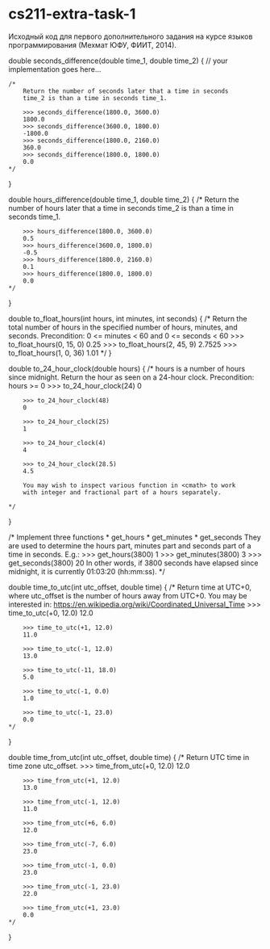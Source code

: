 cs211-extra-task-1
==================

Исходный код для первого дополнительного задания на курсе языков 
программирования (Мехмат ЮФУ, ФИИТ, 2014).

double seconds_difference(double time_1, double time_2)
{
    // your implementation goes here...
    
    /*    
        Return the number of seconds later that a time in seconds
        time_2 is than a time in seconds time_1.
            
        >>> seconds_difference(1800.0, 3600.0)
        1800.0
        >>> seconds_difference(3600.0, 1800.0)
        -1800.0
        >>> seconds_difference(1800.0, 2160.0)
        360.0
        >>> seconds_difference(1800.0, 1800.0)
        0.0
    */
}

double hours_difference(double time_1, double time_2)
{
    /*
        Return the number of hours later that a time in seconds
        time_2 is than a time in seconds time_1.
            
        >>> hours_difference(1800.0, 3600.0)
        0.5
        >>> hours_difference(3600.0, 1800.0)
        -0.5
        >>> hours_difference(1800.0, 2160.0)
        0.1
        >>> hours_difference(1800.0, 1800.0)
        0.0
    */
}

double to_float_hours(int hours, int minutes, int seconds)
{
    /*
        Return the total number of hours in the specified number
        of hours, minutes, and seconds.
        Precondition: 0 <= minutes < 60  and  0 <= seconds < 60
        >>> to_float_hours(0, 15, 0)
        0.25
        >>> to_float_hours(2, 45, 9)
        2.7525
        >>> to_float_hours(1, 0, 36)
        1.01
    */
}

double to_24_hour_clock(double hours)
{
    /*
        hours is a number of hours since midnight. Return the
        hour as seen on a 24-hour clock.
        Precondition: hours >= 0
        >>> to_24_hour_clock(24)
        0
        
        >>> to_24_hour_clock(48)
        0
        
        >>> to_24_hour_clock(25)
        1
        
        >>> to_24_hour_clock(4)
        4
        
        >>> to_24_hour_clock(28.5)
        4.5
        
        You may wish to inspect various function in <cmath> to work
        with integer and fractional part of a hours separately.
        
    */
}

/*
    Implement three functions
        * get_hours
        * get_minutes
        * get_seconds
    They are used to determine the hours part, minutes part and seconds part 
    of a time in seconds. E.g.:
    >>> get_hours(3800)
    1
    >>> get_minutes(3800)
    3
    >>> get_seconds(3800)
    20
    In other words, if 3800 seconds have elapsed since midnight, 
    it is currently 01:03:20 (hh:mm:ss).
*/

double time_to_utc(int utc_offset, double time)
{
    /*
        Return time at UTC+0, where utc_offset is the number of hours away from
        UTC+0.
        You may be interested in:
        https://en.wikipedia.org/wiki/Coordinated_Universal_Time
        >>> time_to_utc(+0, 12.0)
        12.0
 
        >>> time_to_utc(+1, 12.0)
        11.0
 
        >>> time_to_utc(-1, 12.0)
        13.0
 
        >>> time_to_utc(-11, 18.0)
        5.0
 
        >>> time_to_utc(-1, 0.0)
        1.0
 
        >>> time_to_utc(-1, 23.0)
        0.0
    */
}

double time_from_utc(int utc_offset, double time)
{
    /*
        Return UTC time in time zone utc_offset.
        >>> time_from_utc(+0, 12.0)
        12.0
 
        >>> time_from_utc(+1, 12.0)
        13.0
 
        >>> time_from_utc(-1, 12.0)
        11.0
 
        >>> time_from_utc(+6, 6.0)
        12.0
 
        >>> time_from_utc(-7, 6.0)
        23.0
 
        >>> time_from_utc(-1, 0.0)
        23.0
 
        >>> time_from_utc(-1, 23.0)
        22.0
 
        >>> time_from_utc(+1, 23.0)
        0.0
    */
}
